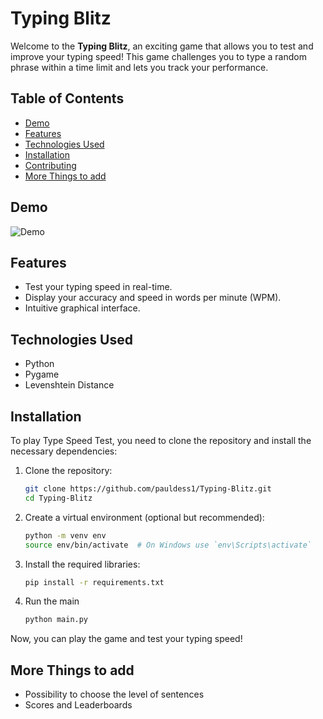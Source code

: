 # Typing Blitz

Welcome to the **Typing Blitz**, an exciting game that allows you to test and improve your typing speed! This game challenges you to type a random phrase within a time limit and lets you track your performance.

## Table of Contents

- [Demo](#demo)
- [Features](#features)
- [Technologies Used](#technologies-used)
- [Installation](#installation)
- [Contributing](#contributing)
- [More Things to add](#more-things-to-add)

## Demo 

![Demo](screen.gif)

## Features

- Test your typing speed in real-time.
- Display your accuracy and speed in words per minute (WPM).
- Intuitive graphical interface.

## Technologies Used

- Python
- Pygame
- Levenshtein Distance

## Installation

To play Type Speed Test, you need to clone the repository and install the necessary dependencies:

1. Clone the repository:
   ```bash
   git clone https://github.com/pauldess1/Typing-Blitz.git
   cd Typing-Blitz

2. Create a virtual environment (optional but recommended):
    ```bash
    python -m venv env
    source env/bin/activate  # On Windows use `env\Scripts\activate`

3. Install the required libraries:
    ```bash
    pip install -r requirements.txt

4. Run the main
    ```bash
    python main.py

Now, you can play the game and test your typing speed!

## More Things to add
- Possibility to choose the level of sentences
- Scores and Leaderboards
